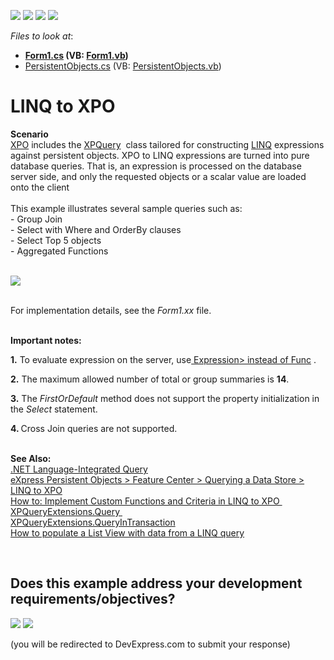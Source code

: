 <!-- default badges list -->
![](https://img.shields.io/endpoint?url=https://codecentral.devexpress.com/api/v1/VersionRange/128586492/13.1.4%2B)
[![](https://img.shields.io/badge/Open_in_DevExpress_Support_Center-FF7200?style=flat-square&logo=DevExpress&logoColor=white)](https://supportcenter.devexpress.com/ticket/details/E642)
[![](https://img.shields.io/badge/📖_How_to_use_DevExpress_Examples-e9f6fc?style=flat-square)](https://docs.devexpress.com/GeneralInformation/403183)
[![](https://img.shields.io/badge/💬_Leave_Feedback-feecdd?style=flat-square)](#does-this-example-address-your-development-requirementsobjectives)
<!-- default badges end -->
<!-- default file list -->
*Files to look at*:

* **[Form1.cs](./CS/Form1.cs) (VB: [Form1.vb](./VB/Form1.vb))**
* [PersistentObjects.cs](./CS/PersistentObjects.cs) (VB: [PersistentObjects.vb](./VB/PersistentObjects.vb))
<!-- default file list end -->
# LINQ to XPO


<p><strong>Scenario</strong><br /><a href="https://documentation.devexpress.com/#XPO/CustomDocument1998">XPO</a> includes the<em> </em><a href="https://documentation.devexpress.com/#XPO/clsDevExpressXpoXPQuery%7eT%7etopic">XPQuery<T></a>  class tailored for constructing <a href="http://msdn.microsoft.com/en-us/library/vstudio/bb397926.aspx">LINQ</a> expressions against persistent objects. XPO to LINQ expressions are turned into pure database queries. That is, an expression is processed on the database server side, and only the requested objects or a scalar value are loaded onto the client<br /><br />This example illustrates several sample queries such as:<br />- Group Join<br />- Select with Where and OrderBy clauses<br />- Select Top 5 objects <br />- Aggregated Functions</p>
<p><br /><img src="https://raw.githubusercontent.com/DevExpress-Examples/linq-to-xpo-e642/13.1.4+/media/c0d05f92-2d23-11e4-80b8-00155d624807.png"><br /><br /></p>
<p>For implementation details, see the <em>Form1.xx </em>file.<br /><br /></p>
<p><strong>Important notes:<br /></strong></p>
<p><strong>1.</strong> To evaluate expression on the server, use<a href="http://stackoverflow.com/questions/793571/why-would-you-use-expressionfunct-rather-than-funct"> Expression<Func<T>> instead of Func<T></a> . </p>
<p><strong>2.</strong> The maximum allowed number of total or group summaries is <strong>14</strong>.</p>
<p><strong>3.</strong> The <em>FirstOrDefault </em>method does not support the property initialization in the <em>Select </em>statement.</p>
<p><strong>4. </strong>Cross Join<em> </em>queries are not supported.<br /><br /></p>
<p><strong>See Also:<br /></strong><a href="http://msdn2.microsoft.com/en-us/library/bb308959.aspx">.NET Language-Integrated Query</a> <br /><a href="https://documentation.devexpress.com/#XPO/CustomDocument4060">eXpress Persistent Objects > Feature Center > Querying a Data Store > LINQ to XPO</a><br /><a href="https://documentation.devexpress.com/#XPO/CustomDocument9948">How to: Implement Custom Functions and Criteria in LINQ to XPO </a> <br /><a href="https://documentation.devexpress.com/#XPO/DevExpressXpoXPQueryExtensions_Query[T]topic">XPQueryExtensions.Query<T> </a> <br /><a href="https://documentation.devexpress.com/XPO/DevExpressXpoXPQueryExtensions_QueryInTransaction[T]topic.aspx">XPQueryExtensions.QueryInTransaction<T></a> <br /><a href="https://www.devexpress.com/Support/Center/p/E859">How to populate a List View with data from a LINQ query</a></p>

<br/>


<!-- feedback -->
## Does this example address your development requirements/objectives?

[<img src="https://www.devexpress.com/support/examples/i/yes-button.svg"/>](https://www.devexpress.com/support/examples/survey.xml?utm_source=github&utm_campaign=XPO_linq-to-xpo-e642&~~~was_helpful=yes) [<img src="https://www.devexpress.com/support/examples/i/no-button.svg"/>](https://www.devexpress.com/support/examples/survey.xml?utm_source=github&utm_campaign=XPO_linq-to-xpo-e642&~~~was_helpful=no)

(you will be redirected to DevExpress.com to submit your response)
<!-- feedback end -->

